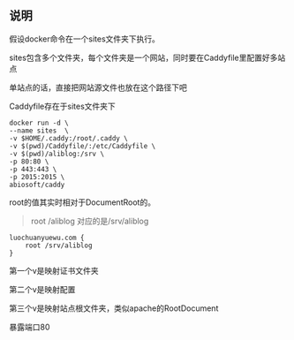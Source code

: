 ## 说明
假设docker命令在一个sites文件夹下执行。

sites包含多个文件夹，每个文件夹是一个网站，同时要在Caddyfile里配置好多站点

单站点的话，直接把网站源文件也放在这个路径下吧

Caddyfile存在于sites文件夹下

```
docker run -d \
--name sites  \
-v $HOME/.caddy:/root/.caddy \
-v $(pwd)/Caddyfile/:/etc/Caddyfile \
-v $(pwd)/aliblog:/srv \
-p 80:80 \
-p 443:443 \
-p 2015:2015 \
abiosoft/caddy
```

root的值其实时相对于DocumentRoot的。
> root /aliblog 对应的是/srv/aliblog
```
luochuanyuewu.com {
    root /srv/aliblog
}
```

第一个v是映射证书文件夹

第二个v是映射配置

第三个v是映射站点根文件夹，类似apache的RootDocument

暴露端口80